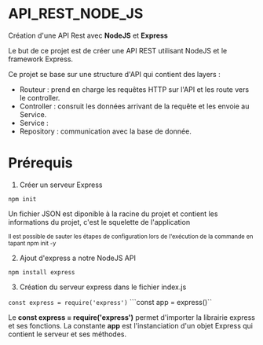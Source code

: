 # API_REST_NODE_JS

Création d'une API Rest avec **NodeJS** et **Express**

Le but de ce projet est de créer une API REST utilisant NodeJS et le framework Express.

Ce projet se base sur une structure d'API qui contient des layers :

* Routeur : prend en charge les requêtes HTTP sur l'API et les route vers le controller.
* Controller : consruit les données arrivant de la requête et les envoie au Service.
* Service : 
* Repository : communication avec la base de donnée.

# Prérequis

1. Créer un serveur Express

``npm init``

Un fichier JSON est diponible à la racine du projet et contient les informations du projet, c'est le squelette de l'application

<small>Il est possible de sauter les étapes de configuration lors de l'exécution de la commande en tapant npm init -y</small>

2. Ajout d'express a notre NodeJS API

``npm install express``

3. Création du serveur express dans le fichier index.js

``const express = require('express')``
```const app = express()``

Le **const express = require('express')** permet d'importer la librairie express et ses fonctions.
La constante **app** est l'instanciation d'un objet Express qui contient le serveur et ses méthodes.


